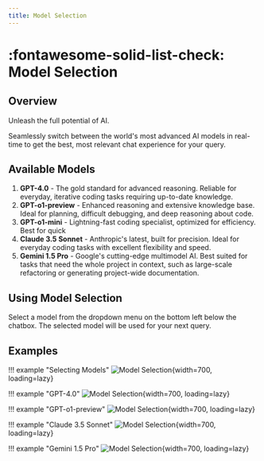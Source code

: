 ```yaml
---
title: Model Selection
---
```


# :fontawesome-solid-list-check: Model Selection

## Overview

Unleash the full potential of AI.

Seamlessly switch between the world's most advanced AI models in real-time to get the best, most relevant chat experience for your query.

## Available Models

1. **GPT-4.0** - The gold standard for advanced reasoning. Reliable for everyday, iterative coding tasks requiring up-to-date knowledge.
2. **GPT-o1-preview** - Enhanced reasoning and extensive knowledge base. Ideal for planning, difficult debugging, and deep reasoning about code.
3. **GPT-o1-mini** - Lightning-fast coding specialist, optimized for efficiency. Best for quick 
4. **Claude 3.5 Sonnet** - Anthropic's latest, built for precision. Ideal for everyday coding tasks with excellent flexibility and speed.
5. **Gemini 1.5 Pro** - Google's cutting-edge multimodel AI. Best suited for tasks that need the whole project in context, such as large-scale refactoring or generating project-wide documentation.

## Using Model Selection

Select a model from the dropdown menu on the bottom left below the chatbox.
The selected model will be used for your next query.

## Examples

!!! example "Selecting Models"
    ![Model Selection](https://www.qodo.ai/images/qodo-gen-gifs/ModelSelection.gif){width=700, loading=lazy}

!!! example "GPT-4.0"
    ![Model Selection](https://www.qodo.ai/images/qodo-gen-gifs/GPT4o.gif){width=700, loading=lazy}

!!! example "GPT-o1-preview"
    ![Model Selection](https://www.qodo.ai/images/qodo-gen-gifs/O1preview.gif){width=700, loading=lazy}

!!! example "Claude 3.5 Sonnet"
    ![Model Selection](https://www.qodo.ai/images/qodo-gen-gifs/sonnet35.gif){width=700, loading=lazy}

!!! example "Gemini 1.5 Pro"
    ![Model Selection](https://www.qodo.ai/images/qodo-gen-gifs/gemini15.gif){width=700, loading=lazy}
